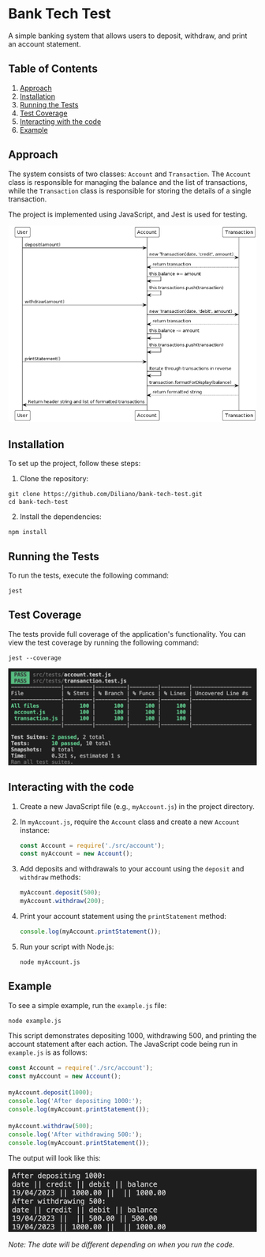 # Bank Tech Test

A simple banking system that allows users to deposit, withdraw, and print an account statement.

## Table of Contents

1. [Approach](#approach)
2. [Installation](#installation)
3. [Running the Tests](#running-the-tests)
4. [Test Coverage](#test-coverage)
5. [Interacting with the code](#interacting-with-the-code)
6. [Example](#example)

## Approach

The system consists of two classes: `Account` and `Transaction`. The `Account` class is responsible for managing the balance and the list of transactions, while the `Transaction` class is responsible for storing the details of a single transaction.

The project is implemented using JavaScript, and Jest is used for testing.

![Sequence Diagram](./images/sequence_diagram.png)

## Installation

To set up the project, follow these steps:

1. Clone the repository:

```
git clone https://github.com/Diliano/bank-tech-test.git
cd bank-tech-test
```

2. Install the dependencies:

```
npm install
```

## Running the Tests

To run the tests, execute the following command:

```
jest
```

## Test Coverage

The tests provide full coverage of the application's functionality. You can view the test coverage by running the following command:

```
jest --coverage
```

![Test Coverage](./images/test_coverage.png)

## Interacting with the code

1. Create a new JavaScript file (e.g., `myAccount.js`) in the project directory.

2. In `myAccount.js`, require the `Account` class and create a new `Account` instance:

   ```javascript
   const Account = require('./src/account');
   const myAccount = new Account();
   ```

3. Add deposits and withdrawals to your account using the `deposit` and `withdraw` methods:

   ```javascript
   myAccount.deposit(500);
   myAccount.withdraw(200);
   ```

4. Print your account statement using the `printStatement` method:

   ```javascript
   console.log(myAccount.printStatement());
   ```

5. Run your script with Node.js:

   ```
   node myAccount.js
   ```

## Example

To see a simple example, run the `example.js` file:

```
node example.js
```

This script demonstrates depositing 1000, withdrawing 500, and printing the account statement after each action. The JavaScript code being run in `example.js` is as follows:

```javascript
const Account = require('./src/account');
const myAccount = new Account();

myAccount.deposit(1000);
console.log('After depositing 1000:');
console.log(myAccount.printStatement());

myAccount.withdraw(500);
console.log('After withdrawing 500:');
console.log(myAccount.printStatement());
```

The output will look like this:

![Example Run](./images/example_run.png)

*Note: The date will be different depending on when you run the code.*



